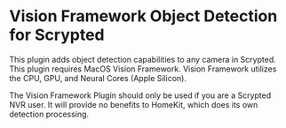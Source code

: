 # Vision Framework Object Detection for Scrypted

This plugin adds object detection capabilities to any camera in Scrypted. This plugin requires MacOS Vision Framework. Vision Framework utilizes the CPU, GPU, and Neural Cores (Apple Silicon).

The Vision Framework Plugin should only be used if you are a Scrypted NVR user. It will provide no
benefits to HomeKit, which does its own detection processing.